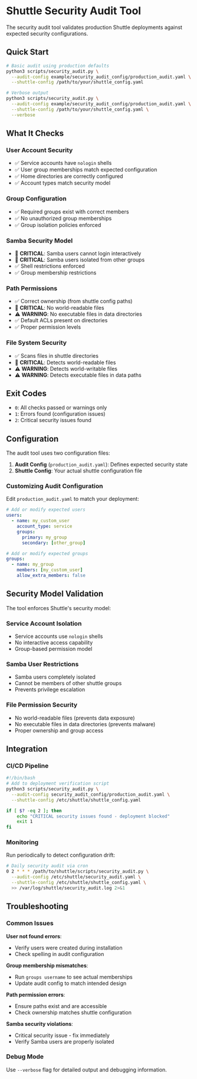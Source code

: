 # Shuttle Security Audit Tool

The security audit tool validates production Shuttle deployments against expected security configurations.

## Quick Start

```bash
# Basic audit using production defaults
python3 scripts/security_audit.py \
  --audit-config example/security_audit_config/production_audit.yaml \
  --shuttle-config /path/to/your/shuttle_config.yaml

# Verbose output
python3 scripts/security_audit.py \
  --audit-config example/security_audit_config/production_audit.yaml \
  --shuttle-config /path/to/your/shuttle_config.yaml \
  --verbose
```

## What It Checks

### User Account Security
- ✅ Service accounts have `nologin` shells
- ✅ User group memberships match expected configuration
- ✅ Home directories are correctly configured
- ✅ Account types match security model

### Group Configuration
- ✅ Required groups exist with correct members
- ✅ No unauthorized group memberships
- ✅ Group isolation policies enforced

### Samba Security Model
- 🚨 **CRITICAL**: Samba users cannot login interactively
- 🚨 **CRITICAL**: Samba users isolated from other groups
- ✅ Shell restrictions enforced
- ✅ Group membership restrictions

### Path Permissions
- ✅ Correct ownership (from shuttle config paths)
- 🚨 **CRITICAL**: No world-readable files
- ⚠️ **WARNING**: No executable files in data directories
- ✅ Default ACLs present on directories
- ✅ Proper permission levels

### File System Security
- ✅ Scans files in shuttle directories
- 🚨 **CRITICAL**: Detects world-readable files
- ⚠️ **WARNING**: Detects world-writable files
- ⚠️ **WARNING**: Detects executable files in data paths

## Exit Codes

- `0`: All checks passed or warnings only
- `1`: Errors found (configuration issues)
- `2`: Critical security issues found

## Configuration

The audit tool uses two configuration files:

1. **Audit Config** (`production_audit.yaml`): Defines expected security state
2. **Shuttle Config**: Your actual shuttle configuration file

### Customizing Audit Configuration

Edit `production_audit.yaml` to match your deployment:

```yaml
# Add or modify expected users
users:
  - name: my_custom_user
    account_type: service
    groups:
      primary: my_group
      secondary: [other_group]

# Add or modify expected groups  
groups:
  - name: my_group
    members: [my_custom_user]
    allow_extra_members: false
```

## Security Model Validation

The tool enforces Shuttle's security model:

### Service Account Isolation
- Service accounts use `nologin` shells
- No interactive access capability
- Group-based permission model

### Samba User Restrictions
- Samba users completely isolated
- Cannot be members of other shuttle groups
- Prevents privilege escalation

### File Permission Security
- No world-readable files (prevents data exposure)
- No executable files in data directories (prevents malware)
- Proper ownership and group access

## Integration

### CI/CD Pipeline
```bash
#!/bin/bash
# Add to deployment verification script
python3 scripts/security_audit.py \
  --audit-config security_audit_config/production_audit.yaml \
  --shuttle-config /etc/shuttle/shuttle_config.yaml

if [ $? -eq 2 ]; then
    echo "CRITICAL security issues found - deployment blocked"
    exit 1
fi
```

### Monitoring
Run periodically to detect configuration drift:

```bash
# Daily security audit via cron
0 2 * * * /path/to/shuttle/scripts/security_audit.py \
  --audit-config /etc/shuttle/security_audit.yaml \
  --shuttle-config /etc/shuttle/shuttle_config.yaml \
  >> /var/log/shuttle/security_audit.log 2>&1
```

## Troubleshooting

### Common Issues

**User not found errors**:
- Verify users were created during installation
- Check spelling in audit configuration

**Group membership mismatches**:
- Run `groups username` to see actual memberships
- Update audit config to match intended design

**Path permission errors**:
- Ensure paths exist and are accessible
- Check ownership matches shuttle configuration

**Samba security violations**:
- Critical security issue - fix immediately
- Verify Samba users are properly isolated

### Debug Mode

Use `--verbose` flag for detailed output and debugging information.